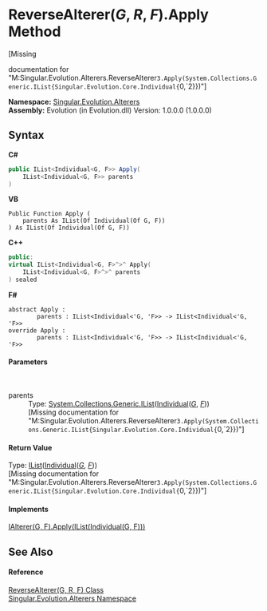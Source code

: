 # ReverseAlterer(*G*, *R*, *F*).Apply Method 
 

\[Missing <summary> documentation for "M:Singular.Evolution.Alterers.ReverseAlterer`3.Apply(System.Collections.Generic.IList{Singular.Evolution.Core.Individual{`0,`2}})"\]

**Namespace:**&nbsp;<a href="d83a42df-2b66-dfad-1be9-58a7420b0c0f">Singular.Evolution.Alterers</a><br />**Assembly:**&nbsp;Evolution (in Evolution.dll) Version: 1.0.0.0 (1.0.0.0)

## Syntax

**C#**<br />
``` C#
public IList<Individual<G, F>> Apply(
	IList<Individual<G, F>> parents
)
```

**VB**<br />
``` VB
Public Function Apply ( 
	parents As IList(Of Individual(Of G, F))
) As IList(Of Individual(Of G, F))
```

**C++**<br />
``` C++
public:
virtual IList<Individual<G, F>^>^ Apply(
	IList<Individual<G, F>^>^ parents
) sealed
```

**F#**<br />
``` F#
abstract Apply : 
        parents : IList<Individual<'G, 'F>> -> IList<Individual<'G, 'F>> 
override Apply : 
        parents : IList<Individual<'G, 'F>> -> IList<Individual<'G, 'F>> 
```


#### Parameters
&nbsp;<dl><dt>parents</dt><dd>Type: <a href="http://msdn2.microsoft.com/en-us/library/5y536ey6" target="_blank">System.Collections.Generic.IList</a>(<a href="afb26626-7779-18a2-0296-c5579e7867df">Individual</a>(<a href="69d8b378-9b3a-db1f-50ad-f0112c576c85">*G*</a>, <a href="69d8b378-9b3a-db1f-50ad-f0112c576c85">*F*</a>))<br />\[Missing <param name="parents"/> documentation for "M:Singular.Evolution.Alterers.ReverseAlterer`3.Apply(System.Collections.Generic.IList{Singular.Evolution.Core.Individual{`0,`2}})"\]</dd></dl>

#### Return Value
Type: <a href="http://msdn2.microsoft.com/en-us/library/5y536ey6" target="_blank">IList</a>(<a href="afb26626-7779-18a2-0296-c5579e7867df">Individual</a>(<a href="69d8b378-9b3a-db1f-50ad-f0112c576c85">*G*</a>, <a href="69d8b378-9b3a-db1f-50ad-f0112c576c85">*F*</a>))<br />\[Missing <returns> documentation for "M:Singular.Evolution.Alterers.ReverseAlterer`3.Apply(System.Collections.Generic.IList{Singular.Evolution.Core.Individual{`0,`2}})"\]

#### Implements
<a href="184184a2-a6a0-3167-760a-9884918045be">IAlterer(G, F).Apply(IList(Individual(G, F)))</a><br />

## See Also


#### Reference
<a href="69d8b378-9b3a-db1f-50ad-f0112c576c85">ReverseAlterer(G, R, F) Class</a><br /><a href="d83a42df-2b66-dfad-1be9-58a7420b0c0f">Singular.Evolution.Alterers Namespace</a><br />